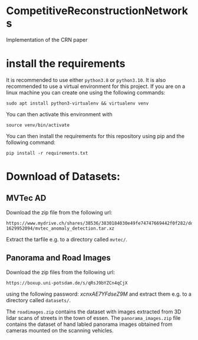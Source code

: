 # CompetitiveReconstructionNetworks
Implementation of the CRN paper

# install the requirements

It is recommended to use either `python3.8` or `python3.10`. It is also recommended to use a virtual environment for this project. If you are on a linux machine you can create one using the following commands:

```
sudo apt install python3-virtualenv && virtualenv venv
```

You can then activate this environment with 
```
source venv/bin/activate
```

You can then install the requirements for this repository using pip and the following command:
```
pip install -r requirements.txt
```

# Download of Datasets:

## MVTec AD

Download the zip file from the following url:

```
https://www.mydrive.ch/shares/38536/3830184030e49fe74747669442f0f282/download/420938113-1629952094/mvtec_anomaly_detection.tar.xz
```

Extract the tarfile e.g. to a directory called `mvtec/`.

## Panorama and Road Images

Download the zip files from the following url:

```
https://boxup.uni-potsdam.de/s/qRsJ9bYZCn4qCjX
```
using the following password: *xcnxAE7YFdseZ9M* and extract them e.g. to a directory called `datasets/`.

The `roadimages.zip` contains the dataset with images extracted from 3D lidar scans of streets in the town of essen.
The `panorama_images.zip` file contains the dataset of hand labled panorama images obtained from cameras mounted on the scanning vehicles.

